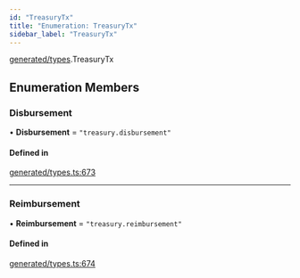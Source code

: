 ```yaml
---
id: "TreasuryTx"
title: "Enumeration: TreasuryTx"
sidebar_label: "TreasuryTx"
---
```


[generated/types](../../../../modules/Generated/Types/Types.md).TreasuryTx

## Enumeration Members

### Disbursement

• **Disbursement** = ``"treasury.disbursement"``

#### Defined in

[generated/types.ts:673](https://github.com/PolymeshAssociation/polymesh-sdk/blob/95e180d28/src/generated/types.ts#L673)

___

### Reimbursement

• **Reimbursement** = ``"treasury.reimbursement"``

#### Defined in

[generated/types.ts:674](https://github.com/PolymeshAssociation/polymesh-sdk/blob/95e180d28/src/generated/types.ts#L674)
